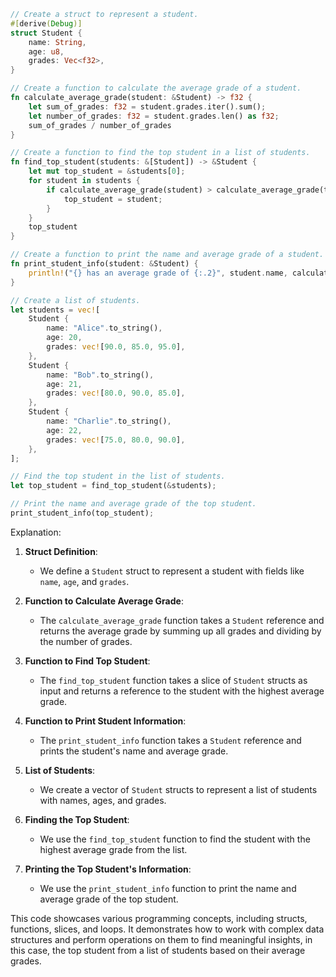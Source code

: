 ```rust
// Create a struct to represent a student.
#[derive(Debug)]
struct Student {
    name: String,
    age: u8,
    grades: Vec<f32>,
}

// Create a function to calculate the average grade of a student.
fn calculate_average_grade(student: &Student) -> f32 {
    let sum_of_grades: f32 = student.grades.iter().sum();
    let number_of_grades: f32 = student.grades.len() as f32;
    sum_of_grades / number_of_grades
}

// Create a function to find the top student in a list of students.
fn find_top_student(students: &[Student]) -> &Student {
    let mut top_student = &students[0];
    for student in students {
        if calculate_average_grade(student) > calculate_average_grade(top_student) {
            top_student = student;
        }
    }
    top_student
}

// Create a function to print the name and average grade of a student.
fn print_student_info(student: &Student) {
    println!("{} has an average grade of {:.2}", student.name, calculate_average_grade(student));
}

// Create a list of students.
let students = vec![
    Student {
        name: "Alice".to_string(),
        age: 20,
        grades: vec![90.0, 85.0, 95.0],
    },
    Student {
        name: "Bob".to_string(),
        age: 21,
        grades: vec![80.0, 90.0, 85.0],
    },
    Student {
        name: "Charlie".to_string(),
        age: 22,
        grades: vec![75.0, 80.0, 90.0],
    },
];

// Find the top student in the list of students.
let top_student = find_top_student(&students);

// Print the name and average grade of the top student.
print_student_info(top_student);
```

Explanation:

1. **Struct Definition**:
   - We define a `Student` struct to represent a student with fields like `name`, `age`, and `grades`.

2. **Function to Calculate Average Grade**:
   - The `calculate_average_grade` function takes a `Student` reference and returns the average grade by summing up all grades and dividing by the number of grades.

3. **Function to Find Top Student**:
   - The `find_top_student` function takes a slice of `Student` structs as input and returns a reference to the student with the highest average grade.

4. **Function to Print Student Information**:
   - The `print_student_info` function takes a `Student` reference and prints the student's name and average grade.

5. **List of Students**:
   - We create a vector of `Student` structs to represent a list of students with names, ages, and grades.

6. **Finding the Top Student**:
   - We use the `find_top_student` function to find the student with the highest average grade from the list.

7. **Printing the Top Student's Information**:
   - We use the `print_student_info` function to print the name and average grade of the top student.

This code showcases various programming concepts, including structs, functions, slices, and loops. It demonstrates how to work with complex data structures and perform operations on them to find meaningful insights, in this case, the top student from a list of students based on their average grades.